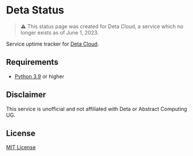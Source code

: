 # Deta Status

> :warning: This status page was created for Deta Cloud, a service which no longer exists as of June 1, 2023.

Service uptime tracker for [Deta Cloud](https://deta.sh/).

## Requirements

- [Python 3.9](https://www.python.org/downloads/) or higher

## Disclaimer

This service is unofficial and not affiliated with Deta or Abstract Computing UG.

## License

[MIT License](license.txt)
